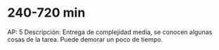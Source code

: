 # 240-720 min

AP: 5
Descripción: Entrega de complejidad media, se conocen algunas cosas de la tarea. Puede demorar un poco de tiempo.